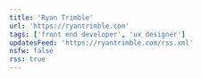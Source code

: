 ```yaml
---
title: 'Ryan Trimble'
url: 'https://ryantrimble.com'
tags: ['front end developer', 'ux designer']
updatesFeed: 'https://ryantrimble.com/rss.xml'
nsfw: false
rss: true
---
```


